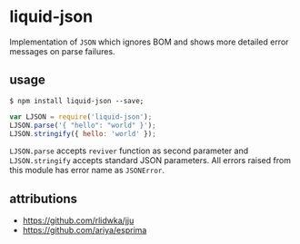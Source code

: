 # liquid-json

Implementation of `JSON` which ignores BOM and shows more detailed error messages on parse failures.

## usage

```terminal
$ npm install liquid-json --save;
```

```javascript
var LJSON = require('liquid-json');
LJSON.parse('{ "hello": "world" }');
LJSON.stringify({ hello: 'world' });
```

`LJSON.parse` accepts `reviver` function as second parameter and `LJSON.stringify` accepts standard JSON parameters.
All errors raised from this module has error name as `JSONError`.

## attributions

- https://github.com/rlidwka/jju
- https://github.com/ariya/esprima

